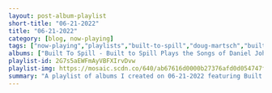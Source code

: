 ```yaml
---
layout: post-album-playlist
short-title: "06-21-2022"
title: "06-21-2022"
category: [blog, now-playing]
tags: ["now-playing","playlists","built-to-spill","doug-martsch","built-to-spill","pete-yorn","pete-yorn","pete-yorn"]
albums: ["Built To Spill - Built to Spill Plays the Songs of Daniel Johnston","Doug Martsch - Now You Know","Built To Spill - You in Reverse","Pete Yorn - Hawaii","Pete Yorn - Caretakers","Pete Yorn - Pete Yorn"]
playlist-id: 2G7s5aEWFmAyVBFXIrvDvw
playlist-img: https://mosaic.scdn.co/640/ab67616d0000b27376afd0d054747ffee0a97129ab67616d0000b273809360ec78f9fabe7aa50e46ab67616d0000b2739535a7421ef6162ebdb6e294ab67616d0000b2739a88590feda04e84b91069dd
summary: "A playlist of albums I created on 06-21-2022 featuring Built To Spill, Doug Martsch, Built To Spill, Pete Yorn, Pete Yorn, and Pete Yorn"
---
```

